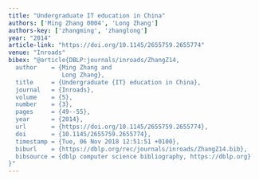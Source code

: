 ```yaml
---
title: "Undergraduate IT education in China"
authors: ['Ming Zhang 0004', 'Long Zhang']
authors-key: ['zhangming', 'zhanglong']
year: "2014"
article-link: "https://doi.org/10.1145/2655759.2655774"
venue: "Inroads"
bibex: "@article{DBLP:journals/inroads/ZhangZ14,
  author    = {Ming Zhang and
               Long Zhang},
  title     = {Undergraduate {IT} education in China},
  journal   = {Inroads},
  volume    = {5},
  number    = {3},
  pages     = {49--55},
  year      = {2014},
  url       = {https://doi.org/10.1145/2655759.2655774},
  doi       = {10.1145/2655759.2655774},
  timestamp = {Tue, 06 Nov 2018 12:51:51 +0100},
  biburl    = {https://dblp.org/rec/journals/inroads/ZhangZ14.bib},
  bibsource = {dblp computer science bibliography, https://dblp.org}
}"
---
```


